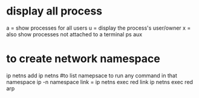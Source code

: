 # display all process  
a = show processes for all users 
u = display the process's user/owner 
x = also show processes not attached to a terminal
ps aux 

# to create network namespace
ip netns add <namespace-name>
ip netns #to list namepsace
to run any command in that namespace
ip -n namespace link = ip netns exec red link
ip netns exec red arp 